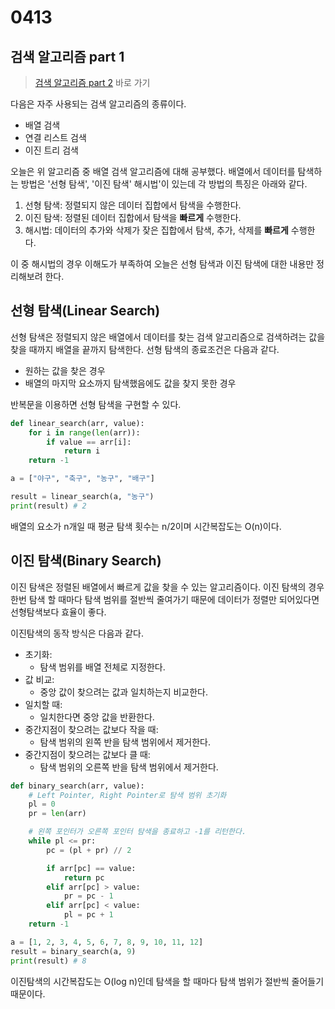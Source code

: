 # 0413

## 검색 알고리즘 part 1

> [검색 알고리즘 part 2](/DS-Algorithms/0414.md) 바로 가기

다음은 자주 사용되는 검색 알고리즘의 종류이다.

- 배열 검색
- 연결 리스트 검색
- 이진 트리 검색

오늘은 위 알고리즘 중 배열 검색 알고리즘에 대해 공부했다. 배열에서 데이터를 탐색하는 방법은 '선형 탐색', '이진 탐색' 해시법'이 있는데 각 방법의 특징은 아래와 같다.

1. 선형 탐색: 정렬되지 않은 데이터 집합에서 탐색을 수행한다.
2. 이진 탐색: 정렬된 데이터 집합에서 탐색을 **빠르게** 수행한다.
3. 해시법: 데이터의 추가와 삭제가 잦은 집합에서 탐색, 추가, 삭제를 **빠르게** 수행한다.

이 중 해시법의 경우 이해도가 부족하여 오늘은 선형 탐색과 이진 탐색에 대한 내용만 정리해보려 한다.

## 선형 탐색(Linear Search)

선형 탐색은 정렬되지 않은 배열에서 데이터를 찾는 검색 알고리즘으로 검색하려는 값을 찾을 때까지 배열을 끝까지 탐색한다. 선형 탐색의 종료조건은 다음과 같다.

- 원하는 값을 찾은 경우
- 배열의 마지막 요소까지 탐색했음에도 값을 찾지 못한 경우

반복문을 이용하면 선형 탐색을 구현할 수 있다.

```py
def linear_search(arr, value):
    for i in range(len(arr)):
        if value == arr[i]:
            return i
    return -1

a = ["야구", "축구", "농구", "배구"]

result = linear_search(a, "농구")
print(result) # 2
```

배열의 요소가 n개일 때 평균 탐색 횟수는 n/2이며 시간복잡도는 O(n)이다.

## 이진 탐색(Binary Search)

이진 탐색은 정렬된 배열에서 빠르게 값을 찾을 수 있는 알고리즘이다. 이진 탐색의 경우 한번 탐색 할 때마다 탐색 범위를 절반씩 줄여가기 때문에 데이터가 정렬만 되어있다면 선형탐색보다 효율이 좋다.

이진탐색의 동작 방식은 다음과 같다.

- 초기화:
  - 탐색 범위를 배열 전체로 지정한다.
- 값 비교:
  - 중앙 값이 찾으려는 값과 일치하는지 비교한다.
- 일치할 때:
  - 일치한다면 중앙 값을 반환한다.
- 중간지점이 찾으려는 값보다 작을 때:
  - 탐색 범위의 왼쪽 반을 탐색 범위에서 제거한다.
- 중간지점이 찾으려는 값보다 클 때:
  - 탐색 범위의 오른쪽 반을 탐색 범위에서 제거한다.

```py
def binary_search(arr, value):
    # Left Pointer, Right Pointer로 탐색 범위 초기화
    pl = 0
    pr = len(arr)

    # 왼쪽 포인터가 오른쪽 포인터 탐색을 종료하고 -1를 리턴한다.
    while pl <= pr:
        pc = (pl + pr) // 2

        if arr[pc] == value:
            return pc
        elif arr[pc] > value:
            pr = pc - 1
        elif arr[pc] < value:
            pl = pc + 1
    return -1

a = [1, 2, 3, 4, 5, 6, 7, 8, 9, 10, 11, 12]
result = binary_search(a, 9)
print(result) # 8
```

이진탐색의 시간복잡도는 O(log n)인데 탐색을 할 때마다 탐색 범위가 절반씩 줄어들기 때문이다.
